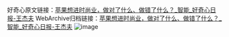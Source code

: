 好奇心原文链接：[苹果想进时尚业，做对了什么、做错了什么？_智能_好奇心日报-王杰夫](https://www.qdaily.com/articles/7404.html)
WebArchive归档链接：[苹果想进时尚业，做对了什么、做错了什么？_智能_好奇心日报-王杰夫](http://web.archive.org/web/20160530041543/http://www.qdaily.com:80/articles/7404.html)
![image](http://ww3.sinaimg.cn/large/007d5XDply1g3x0lrze64j30u07s3x6p)